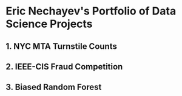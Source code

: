 # Eric Nechayev's Portfolio of Data Science Projects
## 1. NYC MTA Turnstile Counts
## 2. IEEE-CIS Fraud Competition
## 3. Biased Random Forest
